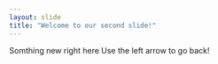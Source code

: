 ```yaml
---
layout: slide
title: "Welcome to our second slide!"
---
```

Somthing new right here
Use the left arrow to go back!
